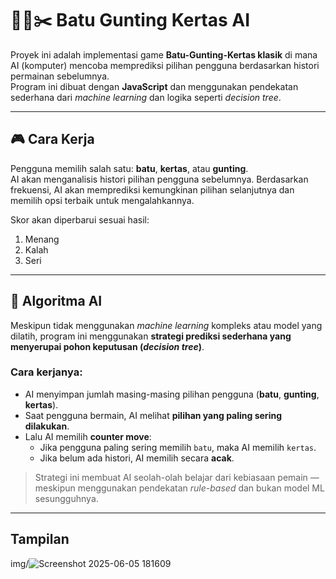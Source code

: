 # 🧠📄✂️ Batu Gunting Kertas AI

Proyek ini adalah implementasi game **Batu-Gunting-Kertas klasik** di mana AI (komputer) mencoba memprediksi pilihan pengguna berdasarkan histori permainan sebelumnya.  
Program ini dibuat dengan **JavaScript** dan menggunakan pendekatan sederhana dari *machine learning* dan logika seperti *decision tree*.

---

## 🎮 Cara Kerja

Pengguna memilih salah satu: **batu**, **kertas**, atau **gunting**.  
AI akan menganalisis histori pilihan pengguna sebelumnya. Berdasarkan frekuensi, AI akan memprediksi kemungkinan pilihan selanjutnya dan memilih opsi terbaik untuk mengalahkannya.

Skor akan diperbarui sesuai hasil:

1. Menang
2. Kalah
3. Seri

---

## 🧠 Algoritma AI

Meskipun tidak menggunakan *machine learning* kompleks atau model yang dilatih, program ini menggunakan **strategi prediksi sederhana yang menyerupai pohon keputusan (*decision tree*)**.

### Cara kerjanya:
- AI menyimpan jumlah masing-masing pilihan pengguna (**batu**, **gunting**, **kertas**).
- Saat pengguna bermain, AI melihat **pilihan yang paling sering dilakukan**.
- Lalu AI memilih **counter move**:
  - Jika pengguna paling sering memilih `batu`, maka AI memilih `kertas`.
  - Jika belum ada histori, AI memilih secara **acak**.

> Strategi ini membuat AI seolah-olah belajar dari kebiasaan pemain — meskipun menggunakan pendekatan *rule-based* dan bukan model ML sesungguhnya.

---

## Tampilan
img/![Screenshot 2025-06-05 181609](https://github.com/user-attachments/assets/bdd176a1-26d3-44c6-b364-2e7ac85f2090)



